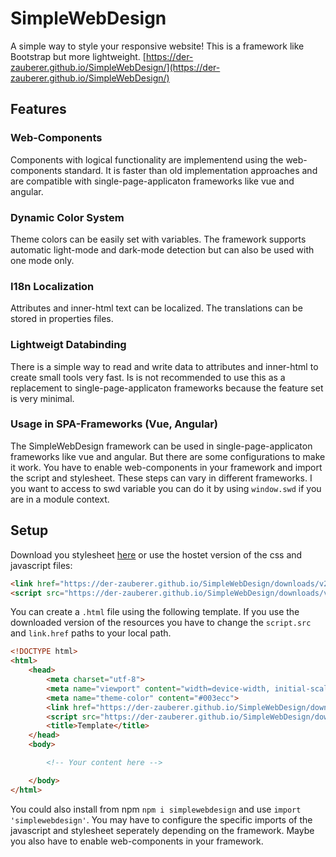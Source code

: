 # SimpleWebDesign

A simple way to style your responsive website! This is a framework like Bootstrap but more lightweight. [https://der-zauberer.github.io/SimpleWebDesign/](https://der-zauberer.github.io/SimpleWebDesign/)

## Features

### Web-Components

Components with logical functionality are implementend using the web-components standard. It is faster than old implementation approaches and are compatible with single-page-applicaton frameworks like vue and angular.

### Dynamic Color System

Theme colors can be easily set with variables. The framework supports automatic light-mode and dark-mode detection but can also be used with one mode only.

### I18n Localization

Attributes and inner-html text can be localized. The translations can be stored in properties files.

### Lightweigt Databinding

There is a simple way to read and write data to attributes and inner-html to create small tools very fast. Is is not recommended to use this as a replacement to single-page-applicaton frameworks because the feature set is very minimal.

### Usage in SPA-Frameworks (Vue, Angular)

The SimpleWebDesign framework can be used in single-page-applicaton frameworks like vue and angular. But there are some configurations to make it work. You have to enable web-components in your framework and import the script and stylesheet. These steps can vary in different frameworks. I you want to access to swd variable you can do it by using `window.swd` if you are in a module context.

## Setup

Download you stylesheet [here](http://127.0.0.1:5500/SimpleWebDesign/downloads) or use the hostet version of the css and javascript files:

```html
<link href="https://der-zauberer.github.io/SimpleWebDesign/downloads/v2.2/swd.min.css" rel="stylesheet">
<script src="https://der-zauberer.github.io/SimpleWebDesign/downloads/v2.2/swd.min.js"></script>
```

You can create a `.html` file using the following template. If you use the downloaded version of the resources you have to change the `script.src` and `link.href` paths to your local path.

```html
<!DOCTYPE html>
<html>
    <head>
        <meta charset="utf-8">
        <meta name="viewport" content="width=device-width, initial-scale=1.0">
        <meta name="theme-color" content="#003ecc">
        <link href="https://der-zauberer.github.io/SimpleWebDesign/downloads/v2.2/swd.min.css" rel="stylesheet">
        <script src="https://der-zauberer.github.io/SimpleWebDesign/downloads/v2.2/swd.min.js"></script>
        <title>Template</title>
    </head>
    <body>

        <!-- Your content here -->

    </body>
</html>
```

You could also install from npm `npm i simplewebdesign` and use `import 'simplewebdesign'`. You may have to configure the specific imports of the javascript and stylesheet seperately depending on the framework. Maybe you also have to enable web-components in your framework.